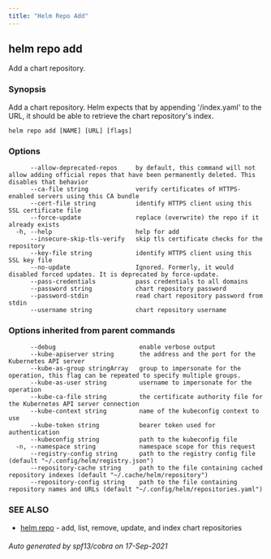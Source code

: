 ```yaml
---
title: "Helm Repo Add"
---
```


## helm repo add

Add a chart repository.

### Synopsis

Add a chart repository. Helm expects that by appending '/index.yaml' to the URL, it should be able to retrieve the 
chart repository's index.

```
helm repo add [NAME] [URL] [flags]
```

### Options

```
      --allow-deprecated-repos     by default, this command will not allow adding official repos that have been permanently deleted. This disables that behavior
      --ca-file string             verify certificates of HTTPS-enabled servers using this CA bundle
      --cert-file string           identify HTTPS client using this SSL certificate file
      --force-update               replace (overwrite) the repo if it already exists
  -h, --help                       help for add
      --insecure-skip-tls-verify   skip tls certificate checks for the repository
      --key-file string            identify HTTPS client using this SSL key file
      --no-update                  Ignored. Formerly, it would disabled forced updates. It is deprecated by force-update.
      --pass-credentials           pass credentials to all domains
      --password string            chart repository password
      --password-stdin             read chart repository password from stdin
      --username string            chart repository username
```

### Options inherited from parent commands

```
      --debug                       enable verbose output
      --kube-apiserver string       the address and the port for the Kubernetes API server
      --kube-as-group stringArray   group to impersonate for the operation, this flag can be repeated to specify multiple groups.
      --kube-as-user string         username to impersonate for the operation
      --kube-ca-file string         the certificate authority file for the Kubernetes API server connection
      --kube-context string         name of the kubeconfig context to use
      --kube-token string           bearer token used for authentication
      --kubeconfig string           path to the kubeconfig file
  -n, --namespace string            namespace scope for this request
      --registry-config string      path to the registry config file (default "~/.config/helm/registry.json")
      --repository-cache string     path to the file containing cached repository indexes (default "~/.cache/helm/repository")
      --repository-config string    path to the file containing repository names and URLs (default "~/.config/helm/repositories.yaml")
```

### SEE ALSO

* [helm repo](helm_repo.md)	 - add, list, remove, update, and index chart repositories

###### Auto generated by spf13/cobra on 17-Sep-2021
